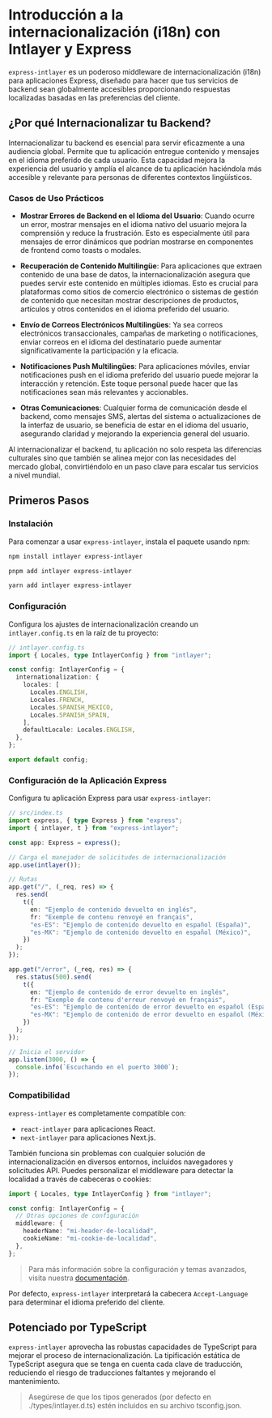# Introducción a la internacionalización (i18n) con Intlayer y Express

`express-intlayer` es un poderoso middleware de internacionalización (i18n) para aplicaciones Express, diseñado para hacer que tus servicios de backend sean globalmente accesibles proporcionando respuestas localizadas basadas en las preferencias del cliente.

## ¿Por qué Internacionalizar tu Backend?

Internacionalizar tu backend es esencial para servir eficazmente a una audiencia global. Permite que tu aplicación entregue contenido y mensajes en el idioma preferido de cada usuario. Esta capacidad mejora la experiencia del usuario y amplía el alcance de tu aplicación haciéndola más accesible y relevante para personas de diferentes contextos lingüísticos.

### Casos de Uso Prácticos

- **Mostrar Errores de Backend en el Idioma del Usuario**: Cuando ocurre un error, mostrar mensajes en el idioma nativo del usuario mejora la comprensión y reduce la frustración. Esto es especialmente útil para mensajes de error dinámicos que podrían mostrarse en componentes de frontend como toasts o modales.

- **Recuperación de Contenido Multilingüe**: Para aplicaciones que extraen contenido de una base de datos, la internacionalización asegura que puedes servir este contenido en múltiples idiomas. Esto es crucial para plataformas como sitios de comercio electrónico o sistemas de gestión de contenido que necesitan mostrar descripciones de productos, artículos y otros contenidos en el idioma preferido del usuario.

- **Envío de Correos Electrónicos Multilingües**: Ya sea correos electrónicos transaccionales, campañas de marketing o notificaciones, enviar correos en el idioma del destinatario puede aumentar significativamente la participación y la eficacia.

- **Notificaciones Push Multilingües**: Para aplicaciones móviles, enviar notificaciones push en el idioma preferido del usuario puede mejorar la interacción y retención. Este toque personal puede hacer que las notificaciones sean más relevantes y accionables.

- **Otras Comunicaciones**: Cualquier forma de comunicación desde el backend, como mensajes SMS, alertas del sistema o actualizaciones de la interfaz de usuario, se beneficia de estar en el idioma del usuario, asegurando claridad y mejorando la experiencia general del usuario.

Al internacionalizar el backend, tu aplicación no solo respeta las diferencias culturales sino que también se alinea mejor con las necesidades del mercado global, convirtiéndolo en un paso clave para escalar tus servicios a nivel mundial.

## Primeros Pasos

### Instalación

Para comenzar a usar `express-intlayer`, instala el paquete usando npm:

```bash
npm install intlayer express-intlayer
```

```bash
pnpm add intlayer express-intlayer
```

```bash
yarn add intlayer express-intlayer
```

### Configuración

Configura los ajustes de internacionalización creando un `intlayer.config.ts` en la raíz de tu proyecto:

```typescript
// intlayer.config.ts
import { Locales, type IntlayerConfig } from "intlayer";

const config: IntlayerConfig = {
  internationalization: {
    locales: [
      Locales.ENGLISH,
      Locales.FRENCH,
      Locales.SPANISH_MEXICO,
      Locales.SPANISH_SPAIN,
    ],
    defaultLocale: Locales.ENGLISH,
  },
};

export default config;
```

### Configuración de la Aplicación Express

Configura tu aplicación Express para usar `express-intlayer`:

```typescript
// src/index.ts
import express, { type Express } from "express";
import { intlayer, t } from "express-intlayer";

const app: Express = express();

// Carga el manejador de solicitudes de internacionalización
app.use(intlayer());

// Rutas
app.get("/", (_req, res) => {
  res.send(
    t({
      en: "Ejemplo de contenido devuelto en inglés",
      fr: "Exemple de contenu renvoyé en français",
      "es-ES": "Ejemplo de contenido devuelto en español (España)",
      "es-MX": "Ejemplo de contenido devuelto en español (México)",
    })
  );
});

app.get("/error", (_req, res) => {
  res.status(500).send(
    t({
      en: "Ejemplo de contenido de error devuelto en inglés",
      fr: "Exemple de contenu d'erreur renvoyé en français",
      "es-ES": "Ejemplo de contenido de error devuelto en español (España)",
      "es-MX": "Ejemplo de contenido de error devuelto en español (México)",
    })
  );
});

// Inicia el servidor
app.listen(3000, () => {
  console.info(`Escuchando en el puerto 3000`);
});
```

### Compatibilidad

`express-intlayer` es completamente compatible con:

- `react-intlayer` para aplicaciones React.
- `next-intlayer` para aplicaciones Next.js.

También funciona sin problemas con cualquier solución de internacionalización en diversos entornos, incluidos navegadores y solicitudes API. Puedes personalizar el middleware para detectar la localidad a través de cabeceras o cookies:

```typescript
import { Locales, type IntlayerConfig } from "intlayer";

const config: IntlayerConfig = {
  // Otras opciones de configuración
  middleware: {
    headerName: "mi-header-de-localidad",
    cookieName: "mi-cookie-de-localidad",
  },
};
```

> Para más información sobre la configuración y temas avanzados, visita nuestra [documentación](https://intlayer.org/doc/concept/configuration).

Por defecto, `express-intlayer` interpretará la cabecera `Accept-Language` para determinar el idioma preferido del cliente.

## Potenciado por TypeScript

`express-intlayer` aprovecha las robustas capacidades de TypeScript para mejorar el proceso de internacionalización. La tipificación estática de TypeScript asegura que se tenga en cuenta cada clave de traducción, reduciendo el riesgo de traducciones faltantes y mejorando el mantenimiento.

> Asegúrese de que los tipos generados (por defecto en ./types/intlayer.d.ts) estén incluidos en su archivo tsconfig.json.
